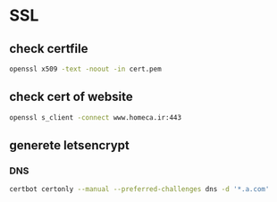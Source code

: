 # SSL
## check certfile
```bash
openssl x509 -text -noout -in cert.pem
```
## check cert of website
```bash
openssl s_client -connect www.homeca.ir:443
```
## generete letsencrypt
### DNS
```bash
certbot certonly --manual --preferred-challenges dns -d '*.a.com'
```
